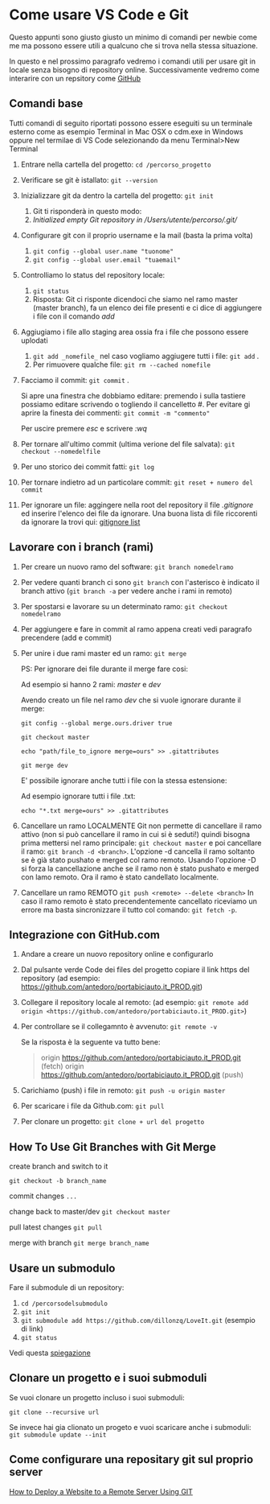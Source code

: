 # Come usare VS Code e Git

Questo appunti sono giusto giusto un minimo di comandi per newbie come me ma possono essere utili a qualcuno che si trova nella stessa situazione.

In questo e nel prossimo paragrafo vedremo i comandi utili per usare git in locale senza bisogno di repository online. Successivamente vedremo come interarire con un repsitory come [GitHub](https://github.com)

## Comandi base

Tutti comandi di seguito riportati possono essere eseguiti su un terminale esterno come as esempio Terminal in Mac OSX o cdm.exe in Windows oppure nel termilae di VS Code selezionando da menu Terminal>New Terminal

1. Entrare nella cartella del progetto: `cd /percorso_progetto`
2. Verificare se git è istallato: `git --version`
3. Inizializzare git da dentro la cartella del progetto: `git init`
   1. Git ti risponderà in questo modo:
   2. _Initialized empty Git repository in /Users/utente/percorso/.git/_
4. Configurare git con il proprio username e la mail (basta la prima volta)
   1. `git config --global user.name "tuonome"`
   2. `git config --global user.email "tuaemail"`
5. Controlliamo lo status del repository locale:
	1. `git status`
	2. Risposta: Git ci risponte dicendoci che siamo nel ramo master (master branch), fa un elenco dei file presenti e ci dice di aggiungere i file con il comando _add_
6. Aggiugiamo i file allo staging area ossia fra i file che possono essere uplodati
	1. `git add _nomefile_` nel caso vogliamo aggiugere tutti i file: `git add` .
	2. Per rimuovere qualche file: `git rm --cached nomefile`
7. Facciamo il commit: `git commit` .

	Si apre una finestra che dobbiamo editare:
	premendo i sulla tastiere possiamo editare scrivendo o togliendo il cancelletto #.
	Per evitare gi aprire la finesta dei commenti: `git commit -m "commento"`
	
	Per uscire premere _esc_ e scrivere _:wq_
	
8. Per tornare all'ultimo commit (ultima verione del file salvata): `git checkout --nomedelfile`
9. Per uno storico dei commit fatti: `git log`
10. Per tornare indietro ad un particolare commit: `git reset + numero del commit`
11. Per ignorare un file: aggingere nella root del repository il file _.gitignore_ ed inserire l'elenco dei file da ignorare.
	Una buona lista di file riccorenti da ignorare la trovi qui: 
	[gitignore list](https://github.com/github/gitignore)

## Lavorare con i branch (rami)
1. Per creare un nuovo ramo del software: `git branch nomedelramo`
2. Per vedere quanti branch ci sono `git branch` con l'asterisco è indicato il branch attivo (`git branch -a` per vedere anche i rami in remoto)
3. Per spostarsi e lavorare su un determinato ramo: `git checkout nomedelramo`
4. Per aggiungere e fare in commit al ramo appena creati vedi paragrafo precendere (add e commit)
5. Per unire i due rami master ed un ramo: `git merge` 
	
	PS: Per ignorare dei file durante il merge fare cosi:
	
	Ad esempio si hanno 2 rami: _master_ e _dev_
	
	Avendo creato un file nel ramo _dev_ che si vuole ignorare durante il merge:
	
	`git config --global merge.ours.driver true`

	`git checkout master`
	
	`echo "path/file_to_ignore merge=ours" >> .gitattributes`
	
	`git merge dev`
	
	E' possibile ignorare anche tutti i file con la stessa estensione:

	Ad esempio ignorare tutti i file .txt:
	
	`echo "*.txt merge=ours" >> .gitattributes`
	
6. Cancellare un ramo LOCALMENTE
	Git non permette di cancellare il ramo attivo (non si può cancellare il ramo in cui si è seduti!) quindi bisogna prima mettersi nel ramo principale:
	`git checkout master` e poi cancellare il ramo: `git branch -d <branch>`. L'opzione -d cancella il ramo soltanto se è già stato pushato e merged col ramo remoto.  Usando l'opzione -D si forza la cancellazione anche se il ramo non è stato pushato e merged con lamo remoto. Ora il ramo è stato candellato localmente.

7. Cancellare un ramo REMOTO
	`git push <remote> --delete <branch>`
	In caso il ramo remoto è stato precendentemente cancellato riceviamo un errore ma basta sincronizzare il tutto col comando: `git fetch -p`.

## Integrazione con GitHub.com

1. Andare a creare un nuovo repository online e configurarlo
2. Dal pulsante verde Code dei files del progetto copiare il link https del repository (ad esempio: https://github.com/antedoro/portabiciauto.it_PROD.git)
3. Collegare il repository locale al remoto: (ad esempio: `git remote add origin <https://github.com/antedoro/portabiciauto.it_PROD.git>`)
4. Per controllare se il collegamnto è avvenuto: `git remote -v`
	
	Se la risposta è la seguente va tutto bene:
	> 	origin  https://github.com/antedoro/portabiciauto.it_PROD.git (fetch)
	> 	origin  https://github.com/antedoro/portabiciauto.it_PROD.git (push)

5. Carichiamo (push) i file in remoto: `git push -u origin master`
6. Per scaricare i file da Github.com: `git pull`
7. Per clonare un progetto: `git clone + url del progetto`

## How To Use Git Branches with Git Merge
create branch and switch to it

`git checkout -b branch_name`

commit changes
`...`

change back to master/dev
`git checkout master`

pull latest changes
`git pull`

merge with branch
`git merge branch_name`

## Usare un submodulo
Fare il submodule di un repository:

1. `cd /percorsodelsubmodulo`
2. `git init`
3. `git submodule add https://github.com/dillonzq/LoveIt.git` (esempio di link)
4. `git status`

Vedi questa [spiegazione](https://www.atlassian.com/git/tutorials/git-submodule)

## Clonare un progetto e i suoi submoduli

Se vuoi clonare un progetto incluso i suoi submoduli: 

`git clone --recursive url`

Se invece hai gia clionato un progeto e vuoi scaricare anche i submoduli: 
`git submodule update --init`

## Come configurare una repositary git sul proprio server

[How to Deploy a Website to a Remote Server Using GIT](https://hackernoon.com/deploy-website-to-remote-server-using-git-da6048805637)

